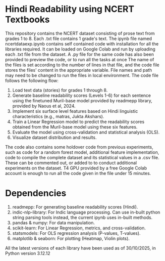 # Hindi Readability using NCERT Textbooks
This repository contains the NCERT dataset consisting of prose text from grades 1 to 8. Each .txt file contains 1 grade's text.
The ipynb file named ncertdataexp.ipynb contains self contained code with installation for all the libraries required. It can be loaded on Google Colab and run by uploading each .txt file from the dataset. A .py file for the same code has also been provided to preview the code, or to run all the tasks at once
The name of the files is set according to the number of lines in that file, and the code file stores the files' content in the appropriate variable.
File names and path may need to be changed to run the files in local environment.
The code file follows the following flow:
  1. Load text data (stories) for grades 1 through 8.
  2. Generate baseline readability scores (Levels 1-6) for each sentence using the finetuned Muril-base model provided by readmepp library, provided by Naous et al, 2024.
  3. Implement six surface level features based on Hindi linguistic characteristics (e.g., matras, Jukta Akshars).
  4. Train a Linear Regression model to predict the readability scores obtained from the Muril-base model using these six features.
  5. Evaluate the model using cross-validation and statistical analysis (OLS).
  6. Visualize dataset distribution and results.

The code also contains some holdover code from previous experiments, such as code for a random forest model, additional feature implementation, code to compile the complete dataset and its statistical values in a .csv file. These can be commented out, or added to to conduct additional experiments on the dataset.
T4 GPU provided by a free Google Colab account is enough to run all the code given in the file under 15 minutes. 
# Dependencies  
  1. readmepp: For generating baseline readability scores (Hindi).
  2. indic-nlp-library: For Indic language processing. Can use in-built python string parsing tools instead, the current ipynb uses in-built methods.
  3. pandas & numpy: For data manipulation.
  4. scikit-learn: For Linear Regression, metrics, and cross-validation.
  5. statsmodels: For OLS regression analysis (P-values, T-values).
  6. matplotlib & seaborn: For plotting (Heatmap, Violin plots).

All the latest versions of each library have been used as of 30/10/2025, in Python version 3.12.12
